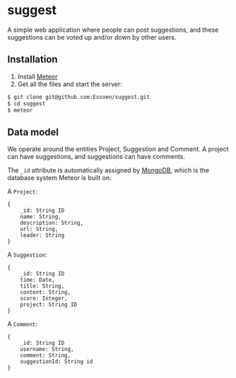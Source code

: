 # suggest
A simple web application where people can post suggestions, and these suggestions can be voted up and/or down by other users.

## Installation
1. Install [Meteor](https://www.meteor.com/) 
2. Get all the files and start the server:
```bash
$ git clone git@github.com:Essoen/suggest.git
$ cd suggest
$ meteor
```
## Data model
We operate around the entities Project, Suggestion and Comment. 
A project can have suggestions, and suggestions can have comments.

The `_id` attribute is automatically assigned by [MongoDB](https://www.mongodb.org/), which is the database system Meteor is built on.

A `Project`:

    {
        _id: String ID
        name: String,
        description: String,
        url: String,
        leader: String
    }

A `Suggestion`:

    {
        _id: String ID
        time: Date,
        title: String,
        content: String,
        score: Integer,
        project: String ID
    }

A `Comment`:

    {
        _id: String ID
        username: String,
        comment: String,
        suggestionId: String id
    }
